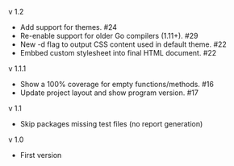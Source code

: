 v 1.2
  - Add support for themes. #24
  - Re-enable support for older Go compilers (1.11+). #29
  - New -d flag to output CSS content used in default theme. #22
  - Embbed custom stylesheet into final HTML document. #22

v 1.1.1
  - Show a 100% coverage for empty functions/methods. #16
  - Update project layout and show program version. #17

v 1.1
  - Skip packages missing test files (no report generation)

v 1.0
  - First version
